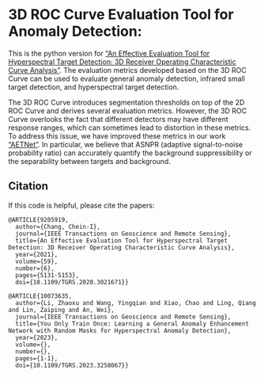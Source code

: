 # 3D ROC Curve Evaluation Tool for Anomaly Detection:

This is the python version for  [“An Effective Evaluation Tool for Hyperspectral Target Detection: 3D Receiver Operating Characteristic Curve Analysis”](https://ieeexplore.ieee.org/abstract/document/9205919). 
The evaluation metrics developed based on the 3D ROC Curve can be used to evaluate general anomaly detection, infrared small target detection, and hyperspectral target detection.

The 3D ROC Curve introduces segmentation thresholds on top of the 2D ROC Curve and derives several evaluation metrics.
However, the 3D ROC Curve overlooks the fact that different detectors may have different response ranges, which can sometimes lead to distortion in these metrics.
To address this issue, we have improved these metrics in our work [“AETNet”](https://ieeexplore.ieee.org/document/10073635).
In particular, we believe that ASNPR (adaptive signal-to-noise probability ratio) can accurately quantify
the background suppressibility or the separability between targets and background.



## Citation

If this code is helpful, please cite the papers:

```
@ARTICLE{9205919,
  author={Chang, Chein-I},
  journal={IEEE Transactions on Geoscience and Remote Sensing}, 
  title={An Effective Evaluation Tool for Hyperspectral Target Detection: 3D Receiver Operating Characteristic Curve Analysis}, 
  year={2021},
  volume={59},
  number={6},
  pages={5131-5153},
  doi={10.1109/TGRS.2020.3021671}}
```

```
@ARTICLE{10073635,
  author={Li, Zhaoxu and Wang, Yingqian and Xiao, Chao and Ling, Qiang and Lin, Zaiping and An, Wei},
  journal={IEEE Transactions on Geoscience and Remote Sensing}, 
  title={You Only Train Once: Learning a General Anomaly Enhancement Network with Random Masks for Hyperspectral Anomaly Detection}, 
  year={2023},
  volume={},
  number={},
  pages={1-1},
  doi={10.1109/TGRS.2023.3258067}}
```

